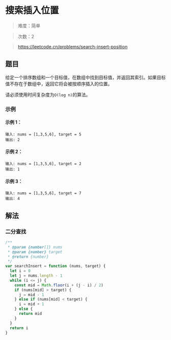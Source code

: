 # 搜索插入位置

> 难度：简单

> 次数：2

> https://leetcode.cn/problems/search-insert-position

## 题目

给定一个排序数组和一个目标值，在数组中找到目标值，并返回其索引。如果目标值不存在于数组中，返回它将会被按顺序插入的位置。

请必须使用时间复杂度为`O(log n)`的算法。

### 示例

#### 示例 1：

```
输入: nums = [1,3,5,6], target = 5
输出: 2
```

#### 示例 2：

```
输入: nums = [1,3,5,6], target = 2
输出: 1
```

#### 示例 3：

```
输入: nums = [1,3,5,6], target = 7
输出: 4
```

## 解法

### 二分查找

```javascript
/**
 * @param {number[]} nums
 * @param {number} target
 * @return {number}
 */
var searchInsert = function (nums, target) {
  let i = 0
  let j = nums.length - 1
  while (i <= j) {
    const mid = Math.floor(i + (j - i) / 2)
    if (nums[mid] > target) {
      j = mid - 1
    } else if (nums[mid] < target) {
      i = mid + 1
    } else {
      return mid
    }
  }
  return i
}
```
